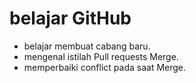 # belajar GitHub
* belajar membuat cabang baru.
* mengenal istilah Pull requests Merge.
* memperbaiki conflict pada saat Merge.
